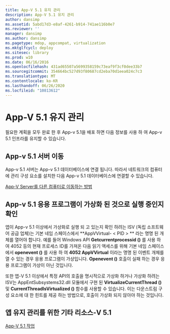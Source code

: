 ```yaml
---
title: App-V 5.1 유지 관리
description: App-V 5.1 유지 관리
author: dansimp
ms.assetid: 5abd17d3-e8af-4261-b914-741ae116b0e7
ms.reviewer: ''
manager: dansimp
ms.author: dansimp
ms.pagetype: mdop, appcompat, virtualization
ms.mktglfcycl: deploy
ms.sitesec: library
ms.prod: w10
ms.date: 06/16/2016
ms.openlocfilehash: 431ad65507a5699358159c73eaf9f3cf0dee33b7
ms.sourcegitcommit: 354664bc527d93f80687cd2eba70d1eea024c7c3
ms.translationtype: MT
ms.contentlocale: ko-KR
ms.lasthandoff: 06/26/2020
ms.locfileid: "10813612"
---
```

# App-V 5.1 유지 관리


필요한 계획을 모두 완료 한 후 App-v 5.1을 배포 하면 다음 정보를 사용 하 여 App-v 5.1 인프라를 유지할 수 있습니다.

## <a href="" id="move-the-app-v-5-1-server-"></a>App-v 5.1 서버 이동


App-v 5.1 서버는 App-v 5.1 데이터베이스에 연결 됩니다. 따라서 네트워크의 컴퓨터에 관리 구성 요소를 설치한 다음 App-v 5.1 데이터베이스에 연결할 수 있습니다.

[App-V Server를 다른 컴퓨터로 이동하는 방법](how-to-move-the-app-v-server-to-another-computer51.md)

## <a href="" id="determine-if-an-app-v-5-1-application-is-running-virtualized-"></a>App-v 5.1 응용 프로그램이 가상화 된 것으로 실행 중인지 확인


앱이 App-v 5.1 이상에서 가상화로 실행 되 고 있는지 확인 하려는 ISV (독립 소프트웨어 공급 업체)는 기본 네임 스페이스에서 **AppVVirtual- &lt; PID &gt; ** 라는 명명 된 개체를 열어야 합니다. 예를 들어 Windows API **Getcurrentprocessid ()** 를 사용 하 여 4052 등의 현재 프로세스 ID를 가져온 다음 읽기 액세스를 위해 기본 네임 스페이스에서 **openevent ()** 를 사용 하 여 **4052 AppVVirtual** 이라는 명명 된 이벤트 개체를 열 수 있는 경우 응용 프로그램이 가상입니다. **Openevent ()** 호출이 실패 하는 경우 응용 프로그램이 가상이 아닌 것입니다.

또한 앱-V 5.1 이상에서 특정 API의 호출을 명시적으로 가상화 하거나 가상화 하려는 ISV는 AppEntSubsystems32.dll 모듈에서 구현 된 **VirtualizeCurrentThread ()** 및 **CurrentThreadIsVirtualized ()** 함수를 사용할 수 있습니다. 이는 다운스트림 구성 요소에 대 한 힌트를 제공 하는 방법으로, 호출이 가상화 되지 않아야 하는 것입니다.






## 앱 유지 관리를 위한 기타 리소스-V 5.1


[App-V 5.1 작업](operations-for-app-v-51.md)

 

 





